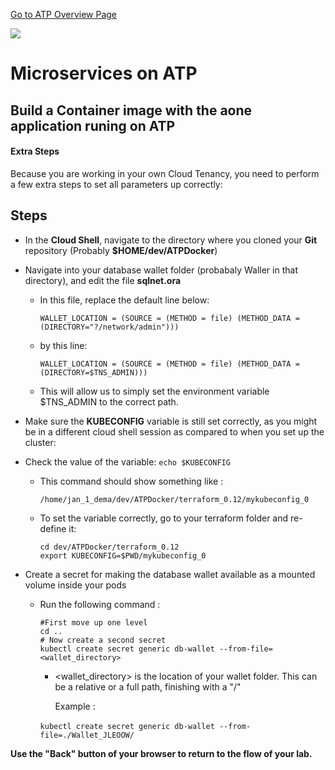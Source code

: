 [Go to ATP Overview Page](../../ATP/readme.md)

![](../../common/images/customer.logo2.png)
# Microservices on ATP

## Build a Container image with the aone application runing on ATP

#### **Extra Steps**

Because you are working in your own Cloud Tenancy, you need to perform a few extra steps to set all parameters up correctly:

## Steps

- In the **Cloud Shell**, navigate to the directory where you cloned your **Git** repository (Probably **$HOME/dev/ATPDocker**)

- Navigate into your database wallet folder (probabaly Waller in that directory), and edit the file **sqlnet.ora** 

  - In this file, replace the default line below:

    ```
    WALLET_LOCATION = (SOURCE = (METHOD = file) (METHOD_DATA = (DIRECTORY="?/network/admin")))
    ```

  - by this line:

    ```
    WALLET_LOCATION = (SOURCE = (METHOD = file) (METHOD_DATA = (DIRECTORY=$TNS_ADMIN)))
    ```

  - This will allow us to simply set the environment variable $TNS_ADMIN to the correct path.




- Make sure the **KUBECONFIG** variable is still set correctly, as you might be in a different cloud shell session as compared to when you set up the cluster:

- Check the value of the variable: 
  `echo $KUBECONFIG`
  
  
    - This command should show something like : 
    
      `/home/jan_1_dema/dev/ATPDocker/terraform_0.12/mykubeconfig_0`
    
  - To set the variable correctly, go to your terraform folder and re-define it:
  

      ```
      cd dev/ATPDocker/terraform_0.12
      export KUBECONFIG=$PWD/mykubeconfig_0
      ```
  
- Create a secret for making the database wallet available as a mounted volume inside your pods

  - Run the following command :

    ```
    #First move up one level
    cd ..
    # Now create a second secret
    kubectl create secret generic db-wallet --from-file=<wallet_directory>
    ```

    - <wallet_directory> is the location of your wallet folder.  This can be a relative or a full path, finishing with a "/"

      Example : 

    ​              `kubectl create secret generic db-wallet --from-file=./Wallet_JLEOOW/`

    



**Use the "Back" button of your browser to return to the flow of your lab.**